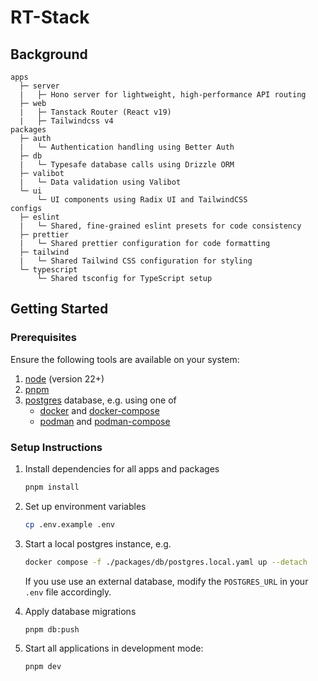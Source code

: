 # RT-Stack 

## Background

```
apps
  ├─ server
  |   ├─ Hono server for lightweight, high-performance API routing
  ├─ web
  |   ├─ Tanstack Router (React v19)
  |   ├─ Tailwindcss v4
packages
  ├─ auth
  |   └─ Authentication handling using Better Auth
  ├─ db
  |   └─ Typesafe database calls using Drizzle ORM
  ├─ valibot
  |   └─ Data validation using Valibot
  └─ ui
      └─ UI components using Radix UI and TailwindCSS
configs
  ├─ eslint
  |   └─ Shared, fine-grained eslint presets for code consistency
  ├─ prettier
  |   └─ Shared prettier configuration for code formatting
  ├─ tailwind
  |   └─ Shared Tailwind CSS configuration for styling
  └─ typescript
      └─ Shared tsconfig for TypeScript setup
```

## Getting Started

### Prerequisites

Ensure the following tools are available on your system:
1. [node](https://nodejs.org/en/download) (version 22+)
1. [pnpm](https://pnpm.io/installation)
1. [postgres](https://www.postgresql.org) database, e.g. using one of
    - [docker](https://docs.docker.com/engine/install) and [docker-compose](https://docs.docker.com/compose)
    - [podman](https://podman.io/docs/installation) and [podman-compose](https://github.com/containers/podman-compose)

### Setup Instructions

1. Install dependencies for all apps and packages
    ```sh
    pnpm install
    ```

1. Set up environment variables
    ```sh
    cp .env.example .env
    ```

1. Start a local postgres instance, e.g.
    ```sh
    docker compose -f ./packages/db/postgres.local.yaml up --detach
    ```
    If you use use an external database, modify the `POSTGRES_URL` in your `.env` file accordingly.

1. Apply database migrations
    ```sh
    pnpm db:push
    ```

1. Start all applications in development mode:
    ```sh
    pnpm dev
    ```
